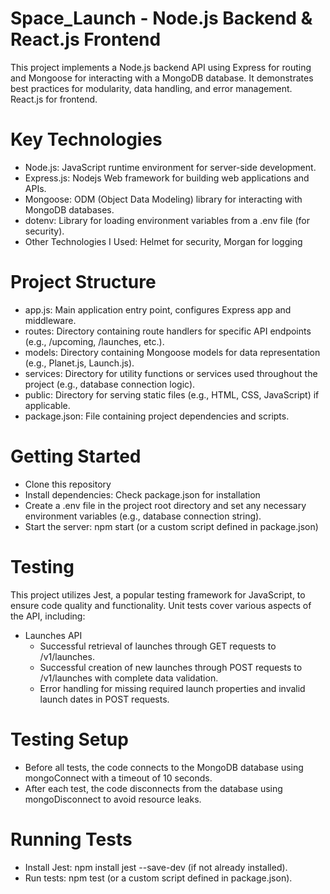 # Space_Launch - Node.js Backend & React.js Frontend

This project implements a Node.js backend API using Express for routing and Mongoose for interacting with a MongoDB database. It demonstrates best practices for modularity, data handling, and error management. React.js for frontend.

# Key Technologies

 - Node.js: JavaScript runtime environment for server-side development.
 - Express.js: Nodejs Web framework for building web applications and APIs.
 - Mongoose: ODM (Object Data Modeling) library for interacting with MongoDB databases.
 - dotenv: Library for loading environment variables from a .env file (for security).
 - Other Technologies I Used: Helmet for security, Morgan for logging

# Project Structure

 - app.js: Main application entry point, configures Express app and middleware.
 - routes: Directory containing route handlers for specific API endpoints (e.g., /upcoming, /launches, etc.).
 - models: Directory containing Mongoose models for data representation (e.g., Planet.js, Launch.js).
 - services: Directory for utility functions or services used throughout the project (e.g., database connection logic).
 - public: Directory for serving static files (e.g., HTML, CSS, JavaScript) if applicable.
 - package.json: File containing project dependencies and scripts.

# Getting Started

 - Clone this repository
 - Install dependencies: Check package.json for installation
 - Create a .env file in the project root directory and set any necessary environment variables (e.g., database connection string).
 - Start the server: npm start (or a custom script defined in package.json)

# Testing

This project utilizes Jest, a popular testing framework for JavaScript, to ensure code quality and functionality. Unit tests cover various aspects of the API, including:

 * Launches API
   - Successful retrieval of launches through GET requests to /v1/launches.
   - Successful creation of new launches through POST requests to /v1/launches with complete data validation.
   - Error handling for missing required launch properties and invalid launch dates in POST requests.

# Testing Setup

 - Before all tests, the code connects to the MongoDB database using mongoConnect with a timeout of 10 seconds.
 - After each test, the code disconnects from the database using mongoDisconnect to avoid resource leaks.

# Running Tests

 - Install Jest: npm install jest --save-dev (if not already installed).
 - Run tests: npm test (or a custom script defined in package.json).
